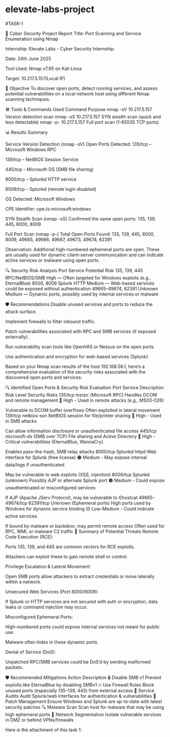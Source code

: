 # elevate-labs-project
#TASK-1

🔐 Cyber Security Project Report Title: Port Scanning and Service Enumeration using Nmap

Internship: Elevate Labs - Cyber Security Internship

Date: 24th June 2025

Tool Used: Nmap v7.95 on Kali Linux

Target:  10.217.5.157(Local IP)

🧭 Objective To discover open ports, detect running services, and assess potential vulnerabilities on a local network host using different Nmap scanning techniques.

🛠️ Tools & Commands Used Command Purpose  nmap -sV  10.217.5.157 Version detection scan 
                                          nmap -sS  10.217.5.157 SYN stealth scan (quick and less detectable) 
                                          nmap -p- 10.217.5.157 Full port scan (1-65535 TCP ports)

📊 Results Summary

Service Version Detection (nmap -sV) Open Ports Detected: 135/tcp – Microsoft Windows RPC

139/tcp – NetBIOS Session Service

445/tcp – Microsoft-DS (SMB file sharing)

8000/tcp – Splunkd HTTP service

8009/tcp – Splunkd (remote login disabled)

OS Detected: Microsoft Windows

CPE Identifier: cpe:/o:microsoft:windows

SYN Stealth Scan (nmap -sS) Confirmed the same open ports: 135, 139, 445, 8000, 8009

Full Port Scan (nmap -p-) Total Open Ports Found: 135, 139, 445, 8000, 8009, 49665, 49666, 49667, 49673, 49674, 62391

Observation: Additional high-numbered ephemeral ports are open. These are usually used for dynamic client-server communication and can indicate active services or malware using open ports.

🔍 Security Risk Analysis Port Service Potential Risk 135, 139, 445 RPC/NetBIOS/SMB High — Often targeted for Windows exploits (e.g., EternalBlue) 8000, 8009 Splunk HTTP Medium — Web-based services could be exposed without authentication 49665–49674, 62391 Unknown Medium — Dynamic ports, possibly used by internal services or malware

🛡️ Recommendations Disable unused services and ports to reduce the attack surface.

Implement firewalls to filter inbound traffic.

Patch vulnerabilities associated with RPC and SMB services (if exposed externally).

Run vulnerability scan tools like OpenVAS or Nessus on the open ports.

Use authentication and encryption for web-based services (Splunk).

Based on your Nmap scan results of the host 192.168.56.1, here’s a comprehensive evaluation of the security risks associated with the discovered open ports and services:

🔍 Identified Open Ports & Security Risk Evaluation Port Service Description Risk Level Security Risks 135/tcp msrpc (Microsoft RPC) Handles DCOM and remote management 🔴 High - Used in remote attacks (e.g., MS03-026)

Vulnerable to DCOM buffer overflows Often exploited in lateral movement 139/tcp netbios-ssn NetBIOS session for file/printer sharing 🔴 High - Used in SMB attacks

Can allow information disclosure or unauthenticated file access 445/tcp microsoft-ds (SMB over TCP) File sharing and Active Directory 🔴 High - Critical vulnerabilities (EternalBlue, WannaCry)

Enables pass-the-hash, SMB relay attacks 8000/tcp Splunkd httpd Web interface for Splunk (free license) 🟠 Medium - May expose internal data/logs if unauthenticated

May be vulnerable to web exploits (XSS, injection) 8009/tcp Splunkd (unknown) Possibly AJP or alternate Splunk port 🟠 Medium - Could expose unauthenticated or misconfigured services

If AJP (Apache JServ Protocol), may be vulnerable to Ghostcat 49665-49674/tcp 62391/tcp Unknown (Ephemeral ports) High ports used by Windows for dynamic service binding 🟡 Low-Medium - Could indicate active services

If bound by malware or backdoor, may permit remote access Often used for RPC, WMI, or malware C2 traffic 🧨 Summary of Potential Threats Remote Code Execution (RCE):

Ports 135, 139, and 445 are common vectors for RCE exploits.

Attackers can exploit these to gain remote shell or control.

Privilege Escalation & Lateral Movement:

Open SMB ports allow attackers to extract credentials or move laterally within a network.

Unsecured Web Services (Port 8000/8009):

If Splunk or HTTP services are not secured with auth or encryption, data leaks or command injection may occur.

Misconfigured Ephemeral Ports:

High-numbered ports could expose internal services not meant for public use.

Malware often hides in these dynamic ports.

Denial of Service (DoS):

Unpatched RPC/SMB services could be DoS’d by sending malformed packets.

🛡️ Recommended Mitigations Action Description 🔒 Disable SMB v1 Prevent exploits like EternalBlue by disabling SMBv1 🔥 Use Firewall Rules Block unused ports (especially 135–139, 445) from external access 🧪 Service Audits Audit Splunk/web interfaces for authentication & vulnerabilities 🧼 Patch Management Ensure Windows and Splunk are up-to-date with latest security patches 🔍 Malware Scan Scan host for malware that may be using high ephemeral ports 🚧 Network Segmentation Isolate vulnerable services in DMZ or behind VPNs/firewalls

Here is the attachment of this task 1:
